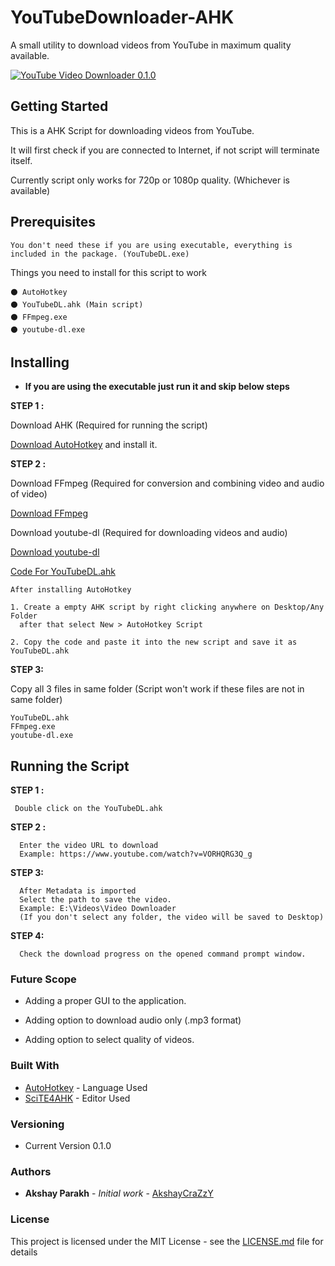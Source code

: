 # YouTubeDownloader-AHK
A small utility to download videos from YouTube in maximum quality available.

<a href="https://i.giphy.com/media/mv7GMnolYgP5UH5pWV/source"><img src="https://i.giphy.com/media/mv7GMnolYgP5UH5pWV/source.gif" title="YouTube Video Downloader 0.1.0"/></a>

## Getting Started

This is a AHK Script for downloading videos from YouTube.

It will first check if you are connected to Internet, if not script will terminate itself.

Currently script only works for 720p or 1080p quality. (Whichever is available)

## Prerequisites
```
You don't need these if you are using executable, everything is included in the package. (YouTubeDL.exe)
```
Things you need to install for this script to work 

```
⚫ AutoHotkey
⚫ YouTubeDL.ahk (Main script)
⚫ FFmpeg.exe
⚫ youtube-dl.exe
```

## Installing

 * **If you are using the executable just run it and skip below steps**
 
 **STEP 1 :**
  
 Download AHK (Required for running the script)
 
[Download AutoHotkey](https://www.autohotkey.com/download/ahk-install.exe) and install it.

**STEP 2 :**

  Download FFmpeg (Required for conversion and combining video and audio of video)
  
[Download FFmpeg](https://drive.google.com/uc?export=download&id=1jubMVolwxrZYRkVTspM9yyELNke-Mo85)

  Download youtube-dl (Required for downloading videos and audio)
  
[Download youtube-dl](https://github.com/AkshayCraZzY/YouTubeDownloader-AHK/raw/master/youtube-dl.exe)

  
[Code For YouTubeDL.ahk](https://raw.githubusercontent.com/AkshayCraZzY/YouTubeDownloader-AHK/master/YouTubeDL.ahk)

   ```
  After installing AutoHotkey
  
  1. Create a empty AHK script by right clicking anywhere on Desktop/Any Folder 
     after that select New > AutoHotkey Script
  
  2. Copy the code and paste it into the new script and save it as YouTubeDL.ahk
  
 ```
 
 **STEP 3:**

Copy all 3 files in same folder (Script won't work if these files are not in same folder)
   ```
   YouTubeDL.ahk
   FFmpeg.exe
   youtube-dl.exe
   ```

## Running the Script

**STEP 1 :**
 ```
  Double click on the YouTubeDL.ahk
  ```
 
**STEP 2 :**
```
  Enter the video URL to download 
  Example: https://www.youtube.com/watch?v=VORHQRG3Q_g
  ```
  
**STEP 3:**
```
  After Metadata is imported 
  Select the path to save the video.
  Example: ‪E:\Videos\Video Downloader
  (If you don't select any folder, the video will be saved to Desktop)
  ```
 
**STEP 4:** 
```
  Check the download progress on the opened command prompt window.
  ```
### Future Scope
* Adding a proper GUI to the application.

* Adding option to download audio only (.mp3 format)

* Adding option to select quality of videos.

### Built With

* [AutoHotkey](https://www.autohotkey.com/) - Language Used
* [SciTE4AHK](http://fincs.ahk4.net/scite4ahk/) - Editor Used

### Versioning

* Current Version 0.1.0

### Authors

* **Akshay Parakh** - *Initial work* - [AkshayCraZzY](https://github.com/AkshayCraZzY)

### License

This project is licensed under the MIT License - see the [LICENSE.md](LICENSE.md) file for details

